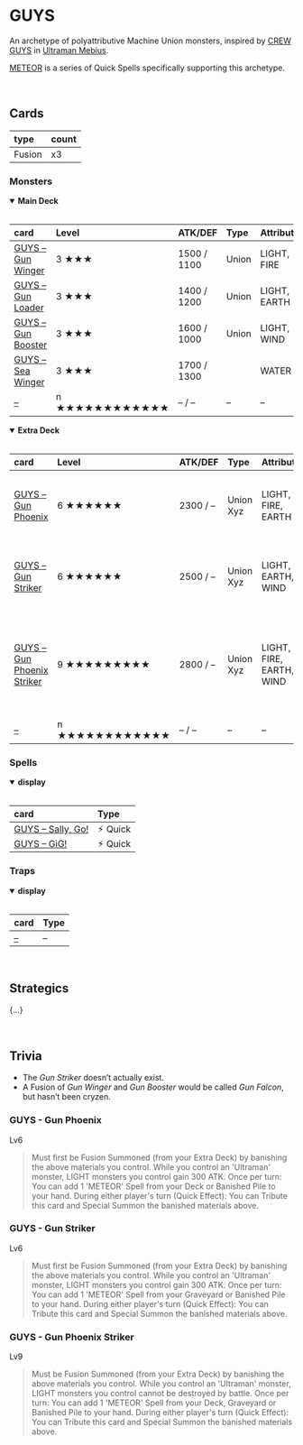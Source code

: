 # GUYS

An archetype of polyattributive Machine Union monsters, inspired by [CREW GUYS](https://ultra.fandom.com/wiki/GUYS_(Guards_for_UtilitY_Situation)) in [Ultraman Mebius](https://ultra.fandom.com/wiki/Ultraman_Mebius_(character)).

[METEOR](METEOR.md) is a series of Quick Spells specifically supporting this archetype.


<br>


## Cards

| type | count |
| :--- | :---- |
| Fusion | x3 |

### Monsters

<details open>
  <summary> <b> Main Deck </b> </summary> <br>

| card | Level | ATK/DEF | Type | Attribute |
| :--- | :---- | :------ | :--- | :-------- |
| [GUYS – Gun Winger](../cards/monsters/standard/–.md) | 3 ★★★ | 1500 / 1100 | Union | LIGHT, FIRE |
| [GUYS – Gun Loader](../cards/monsters/standard/–.md) | 3 ★★★ | 1400 / 1200 | Union | LIGHT, EARTH |
| [GUYS – Gun Booster](../cards/monsters/standard/–.md) | 3 ★★★ | 1600 / 1000 | Union | LIGHT, WIND |
| [GUYS – Sea Winger](../cards/monsters/standard/–.md) | 3 ★★★ | 1700 / 1300 | | WATER |
| [–](../cards/monsters/standard/–.md) | n ★★★★★★★★★★★★ | – / – | – | – |

</details>

<details open>
  <summary> <b> Extra Deck </b> </summary> <br>

| card | Level | ATK/DEF | Type | Attribute | material |
| :--- | :---- | :------ | :--- | :-------- | :------- |
| [GUYS – Gun Phoenix](../cards/monsters/–/–.md) | 6 ★★★★★★ | 2300 / – | Union Xyz | LIGHT, FIRE, EARTH | *GUYS – Gun Winger* + *GUYS – Gun Loader* |
| [GUYS – Gun Striker](../cards/monsters/–/–.md) | 6 ★★★★★★ | 2500 / – | Union Xyz | LIGHT, EARTH, WIND | *GUYS – Gun Loader* + *GUYS – Gun Booster* |
| [GUYS – Gun Phoenix Striker](../cards/monsters/–/–.md) | 9 ★★★★★★★★★ | 2800 / – | Union Xyz | LIGHT, FIRE, EARTH, WIND | *GUYS – Gun Winger* + *GUYS – Gun Loader* + *GUYS – Gun Booster* |
| [–](../cards/monsters/–/–.md) | n ★★★★★★★★★★★★ | – / – | – | – | – |

</details>

### Spells

<details open>
  <summary> <b> display </b> </summary> <br>

| card | Type |
| :--- | :--- |
| [GUYS – Sally, Go!](../cards/spells/–/–.md) | ⚡︎ Quick |
| [GUYS – GiG!](../cards/spells/–/–.md) | ⚡︎ Quick |

</details>

### Traps

<details open>
  <summary> <b> display </b> </summary> <br>

| card | Type |
| :--- | :--- |
| [–](../cards/traps/–/–.md) | – |

</details>


<br>


## Strategics

{...}


<br>


## Trivia

- The *Gun Striker* doesn’t actually exist.
- A Fusion of *Gun Winger* and *Gun Booster* would be called *Gun Falcon*, but hasn’t been cryzen.


### GUYS - Gun Phoenix
Lv6
> Must first be Fusion Summoned (from your Extra Deck) by banishing the above materials you control. While you control an 'Ultraman' monster, LIGHT monsters you control gain 300 ATK. Once per turn: You can add 1 'METEOR' Spell from your Deck or Banished Pile to your hand. During either player's turn (Quick Effect): You can Tribute this card and Special Summon the banished materials above.

### GUYS - Gun Striker
Lv6
> Must first be Fusion Summoned (from your Extra Deck) by banishing the above materials you control. While you control an 'Ultraman' monster, LIGHT monsters you control gain 300 ATK. Once per turn: You can add 1 'METEOR' Spell from your Graveyard or Banished Pile to your hand. During either player's turn (Quick Effect): You can Tribute this card and Special Summon the banished materials above.

### GUYS - Gun Phoenix Striker
Lv9
> Must be Fusion Summoned (from your Extra Deck) by banishing the above materials you control. While you control an 'Ultraman' monster, LIGHT monsters you control cannot be destroyed by battle. Once per turn: You can add 1 'METEOR' Spell from your Deck, Graveyard or Banished Pile to your hand. During either player's turn (Quick Effect): You can Tribute this card and Special Summon the banished materials above.
